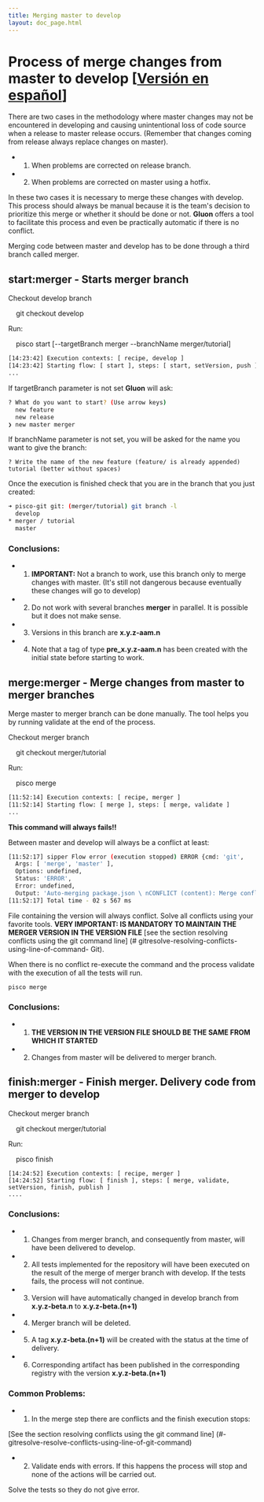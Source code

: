 ```yaml
---
title: Merging master to develop
layout: doc_page.html
---
```


# Process of merge changes from master to develop [[Versión en español](../../../es/users/guides/040merger.html)]

There are two cases in the methodology where master changes may not be encountered in developing and causing unintentional loss of code source when a release to master release occurs. (Remember that changes coming from release always replace changes on master).

- 1. When problems are corrected on release branch.
- 2. When problems are corrected on master using a hotfix.

In these two cases it is necessary to merge these changes with develop. This process should always be manual because it is the team's decision to prioritize this merge or whether it should be done or not. **Gluon** offers a tool to facilitate this process and even be practically automatic if there is no conflict.

Merging code between master and develop has to be done through a third branch called merger.

## start:merger - Starts merger branch

Checkout develop branch

    git checkout develop

Run:

    pisco start [--targetBranch merger --branchName merger/tutorial]

```bash
[14:23:42] Execution contexts: [ recipe, develop ]
[14:23:42] Starting flow: [ start ], steps: [ start, setVersion, push ]
...
```

If targetBranch parameter is not set **Gluon** will ask:

```bash
? What do you want to start? (Use arrow keys)
  new feature
  new release
❯ new master merger
```

If branchName parameter is not set, you will be asked for the name you want to give the branch:

```
? Write the name of the new feature (feature/ is already appended) tutorial (better without spaces)
```

Once the execution is finished check that you are in the branch that you just created:

```bash
➜ pisco-git git: (merger/tutorial) git branch -l
  develop
* merger / tutorial
  master
```

### Conclusions:

- 1. **IMPORTANT:** Not a branch to work, use this branch only to merge changes with master. (It's still not dangerous because eventually these changes will go to develop)
- 2. Do not work with several branches **merger** in parallel. It is possible but it does not make sense.
- 3. Versions in this branch are **x.y.z-aam.n**
- 4. Note that a tag of type **pre_x.y.z-aam.n** has been created with the initial state before starting to work.

## merge:merger - Merge changes from **master** to **merger** branches

Merge master to merger branch can be done manually. The tool helps you by running validate at the end of the process.

Checkout merger branch

    git checkout merger/tutorial

Run:

    pisco merge

```bash
[11:52:14] Execution contexts: [ recipe, merger ]
[11:52:14] Starting flow: [ merge ], steps: [ merge, validate ]
...
```

**This command will always fails!!**

Between master and develop will always be a conflict at least:

```bash
[11:52:17] sipper Flow error (execution stopped) ERROR {cmd: 'git',
  Args: [ 'merge', 'master' ],
  Options: undefined,
  Status: 'ERROR',
  Error: undefined,
  Output: 'Auto-merging package.json \ nCONFLICT (content): Merge conflict in package.json \ nAutomatic merge failed; Fix conflicts and then commit the result. \ N '}
[11:52:17] Total time - 02 s 567 ms
```

File containing the version will always conflict. Solve all conflicts using your favorite tools. **VERY IMPORTANT: IS MANDATORY TO MAINTAIN THE MERGER VERSION IN THE VERSION FILE** [see the section resolving conflicts using the git command line] (# gitresolve-resolving-conflicts-using-line-of-command- Git).

When there is no conflict re-execute the command and the process validate with the execution of all the tests will run.

    pisco merge

### Conclusions:

- 1. **THE VERSION IN THE VERSION FILE SHOULD BE THE SAME FROM WHICH IT STARTED**
- 2. Changes from master will be delivered to merger branch.

## finish:merger - Finish merger. Delivery code from merger to develop

Checkout merger branch

    git checkout merger/tutorial

Run:

    pisco finish

```
[14:24:52] Execution contexts: [ recipe, merger ]
[14:24:52] Starting flow: [ finish ], steps: [ merge, validate, setVersion, finish, publish ]
....
```

### Conclusions:

- 1. Changes from merger branch, and consequently from master, will have been delivered to develop.
- 2. All tests implemented for the repository will have been executed on the result of the merge of merger branch with develop. If the tests fails, the process will not continue.
- 3. Version will have automatically changed in develop branch from **x.y.z-beta.n** to **x.y.z-beta.(n+1)**
- 4. Merger branch will be deleted.
- 5. A tag **x.y.z-beta.(n+1)** will be created with the status at the time of delivery.
- 6. Corresponding artifact has been published in the corresponding registry with the version **x.y.z-beta.(n+1)**

### Common Problems:

- 1. In the merge step there are conflicts and the finish execution stops:

[See the section resolving conflicts using the git command line] (#-gitresolve-resolve-conflicts-using-line-of-git-command)

- 2. Validate ends with errors. If this happens the process will stop and none of the actions will be carried out.

Solve the tests so they do not give error.